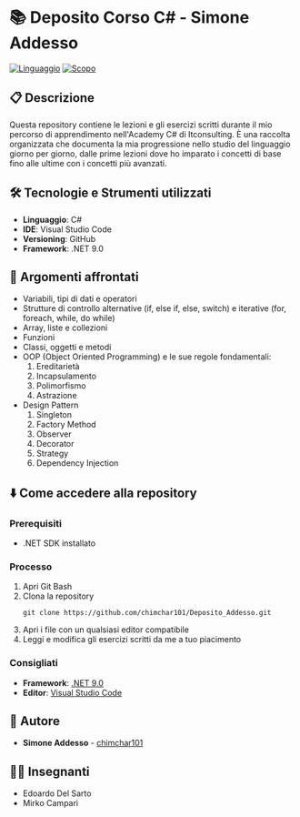 # 📚 Deposito Corso C# - Simone Addesso

[![Linguaggio](https://img.shields.io/badge/Linguaggio-C%23-green)]()
[![Scopo](https://img.shields.io/badge/Scopo-Didattico-blue)]()

## 📋 Descrizione

Questa repository contiene le lezioni e gli esercizi scritti durante il mio percorso di apprendimento nell'Academy C# di Itconsulting. È una raccolta organizzata che documenta la mia progressione nello studio del linguaggio giorno per giorno, dalle prime lezioni dove ho imparato i concetti di base fino alle ultime con i concetti più avanzati.

## 🛠️ Tecnologie e Strumenti utilizzati

- **Linguaggio**: C#
- **IDE**: Visual Studio Code
- **Versioning**: GitHub
- **Framework**: .NET 9.0

## 📝 Argomenti affrontati

- Variabili, tipi di dati e operatori
- Strutture di controllo alternative (if, else if, else, switch) e iterative (for, foreach, while, do while)
- Array, liste e collezioni
- Funzioni
- Classi, oggetti e metodi
- OOP (Object Oriented Programming) e le sue regole fondamentali:
  1. Ereditarietà
  2. Incapsulamento
  3. Polimorfismo
  4. Astrazione
- Design Pattern
  1. Singleton
  2. Factory Method
  3. Observer
  4. Decorator
  5. Strategy
  6. Dependency Injection

## ⬇️ Come accedere alla repository

### Prerequisiti
- .NET SDK installato
### Processo
1. Apri Git Bash
2. Clona la repository
   ```
   git clone https://github.com/chimchar101/Deposito_Addesso.git
   ```
3. Apri i file con un qualsiasi editor compatibile
4. Leggi e modifica gli esercizi scritti da me a tuo piacimento
### Consigliati
- **Framework**: [.NET 9.0](https://dotnet.microsoft.com/it-it/download/dotnet/9.0)
- **Editor**: [Visual Studio Code](https://code.visualstudio.com/)

## 👤 Autore

- **Simone Addesso** - [chimchar101](https://github.com/chimchar101)

## 👨‍🏫 Insegnanti
- Edoardo Del Sarto
- Mirko Campari
